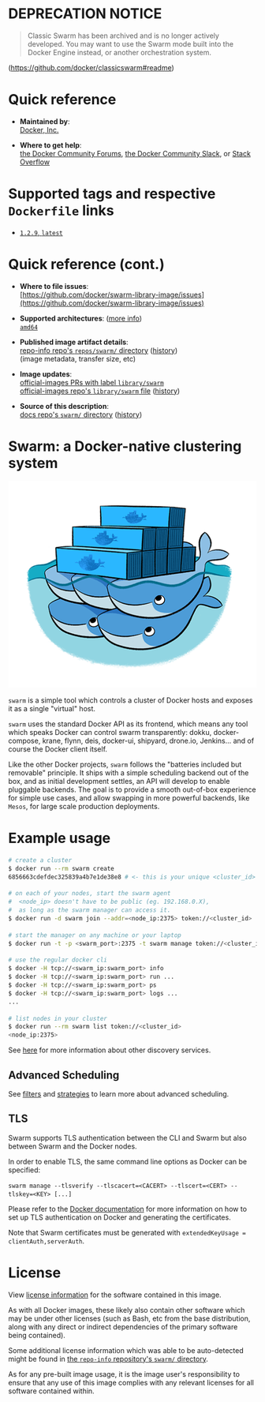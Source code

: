 <!--

********************************************************************************

WARNING:

    DO NOT EDIT "swarm/README.md"

    IT IS AUTO-GENERATED

    (from the other files in "swarm/" combined with a set of templates)

********************************************************************************

-->

# **DEPRECATION NOTICE**

> Classic Swarm has been archived and is no longer actively developed. You may want to use the Swarm mode built into the Docker Engine instead, or another orchestration system.

(https://github.com/docker/classicswarm#readme)

# Quick reference

-	**Maintained by**:  
	[Docker, Inc.](https://github.com/docker/swarm-library-image)

-	**Where to get help**:  
	[the Docker Community Forums](https://forums.docker.com/), [the Docker Community Slack](https://dockr.ly/slack), or [Stack Overflow](https://stackoverflow.com/search?tab=newest&q=docker)

# Supported tags and respective `Dockerfile` links

-	[`1.2.9`, `latest`](https://github.com/docker/swarm-library-image/blob/a2a08d733833327354b5d3336ffbd19e4f369a2d/Dockerfile)

# Quick reference (cont.)

-	**Where to file issues**:  
	[https://github.com/docker/swarm-library-image/issues](https://github.com/docker/swarm-library-image/issues)

-	**Supported architectures**: ([more info](https://github.com/docker-library/official-images#architectures-other-than-amd64))  
	[`amd64`](https://hub.docker.com/r/amd64/swarm/)

-	**Published image artifact details**:  
	[repo-info repo's `repos/swarm/` directory](https://github.com/docker-library/repo-info/blob/master/repos/swarm) ([history](https://github.com/docker-library/repo-info/commits/master/repos/swarm))  
	(image metadata, transfer size, etc)

-	**Image updates**:  
	[official-images PRs with label `library/swarm`](https://github.com/docker-library/official-images/pulls?q=label%3Alibrary%2Fswarm)  
	[official-images repo's `library/swarm` file](https://github.com/docker-library/official-images/blob/master/library/swarm) ([history](https://github.com/docker-library/official-images/commits/master/library/swarm))

-	**Source of this description**:  
	[docs repo's `swarm/` directory](https://github.com/docker-library/docs/tree/master/swarm) ([history](https://github.com/docker-library/docs/commits/master/swarm))

# Swarm: a Docker-native clustering system

![logo](https://raw.githubusercontent.com/docker-library/docs/471fa6e4cb58062ccbf91afc111980f9c7004981/swarm/logo.png)

`swarm` is a simple tool which controls a cluster of Docker hosts and exposes it as a single "virtual" host.

`swarm` uses the standard Docker API as its frontend, which means any tool which speaks Docker can control swarm transparently: dokku, docker-compose, krane, flynn, deis, docker-ui, shipyard, drone.io, Jenkins... and of course the Docker client itself.

Like the other Docker projects, `swarm` follows the "batteries included but removable" principle. It ships with a simple scheduling backend out of the box, and as initial development settles, an API will develop to enable pluggable backends. The goal is to provide a smooth out-of-box experience for simple use cases, and allow swapping in more powerful backends, like `Mesos`, for large scale production deployments.

# Example usage

```bash
# create a cluster
$ docker run --rm swarm create
6856663cdefdec325839a4b7e1de38e8 # <- this is your unique <cluster_id>

# on each of your nodes, start the swarm agent
#  <node_ip> doesn't have to be public (eg. 192.168.0.X),
#  as long as the swarm manager can access it.
$ docker run -d swarm join --addr=<node_ip:2375> token://<cluster_id>

# start the manager on any machine or your laptop
$ docker run -t -p <swarm_port>:2375 -t swarm manage token://<cluster_id>

# use the regular docker cli
$ docker -H tcp://<swarm_ip:swarm_port> info
$ docker -H tcp://<swarm_ip:swarm_port> run ...
$ docker -H tcp://<swarm_ip:swarm_port> ps
$ docker -H tcp://<swarm_ip:swarm_port> logs ...
...

# list nodes in your cluster
$ docker run --rm swarm list token://<cluster_id>
<node_ip:2375>
```

See [here](https://github.com/docker/swarm/blob/master/discovery/README.md) for more information about other discovery services.

## Advanced Scheduling

See [filters](https://github.com/docker/swarm/blob/master/scheduler/filter/README.md) and [strategies](https://github.com/docker/swarm/blob/master/scheduler/strategy/README.md) to learn more about advanced scheduling.

## TLS

Swarm supports TLS authentication between the CLI and Swarm but also between Swarm and the Docker nodes.

In order to enable TLS, the same command line options as Docker can be specified:

`swarm manage --tlsverify --tlscacert=<CACERT> --tlscert=<CERT> --tlskey=<KEY> [...]`

Please refer to the [Docker documentation](https://docs.docker.com/articles/https/) for more information on how to set up TLS authentication on Docker and generating the certificates.

Note that Swarm certificates must be generated with `extendedKeyUsage = clientAuth,serverAuth`.

# License

View [license information](https://github.com/docker/swarm/blob/master/LICENSE.code) for the software contained in this image.

As with all Docker images, these likely also contain other software which may be under other licenses (such as Bash, etc from the base distribution, along with any direct or indirect dependencies of the primary software being contained).

Some additional license information which was able to be auto-detected might be found in [the `repo-info` repository's `swarm/` directory](https://github.com/docker-library/repo-info/tree/master/repos/swarm).

As for any pre-built image usage, it is the image user's responsibility to ensure that any use of this image complies with any relevant licenses for all software contained within.

